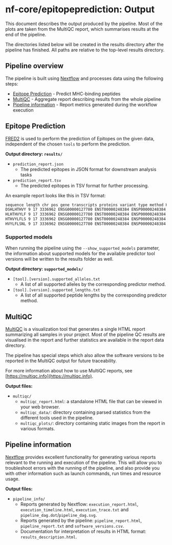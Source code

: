 # nf-core/epitopeprediction: Output

This document describes the output produced by the pipeline. Most of the plots are taken from the MultiQC report, which summarises results at the end of the pipeline.

The directories listed below will be created in the results directory after the pipeline has finished. All paths are relative to the top-level results directory.

## Pipeline overview

The pipeline is built using [Nextflow](https://www.nextflow.io/) and processes data using the following steps:

* [Epitope Prediction](#epitope-prediction) - Predict MHC-binding peptides
* [MultiQC](#multiqc) - Aggregate report describing results from the whole pipeline
* [Pipeline information](#pipeline-information) - Report metrics generated during the workflow execution

## Epitope Prediction

[FRED2](https://github.com/FRED-2) is used to perform the prediction of Epitopes on the given data, independent of the chosen `tools` to perform the prediction.

**Output directory: `results/`**

* `prediction_report.json`
  * The predicted epitopes in JSON format for downstream analysis tasks
* `prediction_report.tsv`
  * The predicted epitopes in TSV format for further processing.

An example report looks like this in TSV format:

```bash
sequence length chr pos gene transcripts proteins variant type method HLA-A*01:01 score HLA-A*01:01 affinity HLA-A*01:01 binder synonymous homozygous variant details (genomic) variant details (protein)
DSHLHTHVY 9 17 3336962 ENSG00000127780 ENST00000248384 ENSP00000248384 SNP syfpeithi-1.0 20.0 50.0 False False False c.173C>A p.Pro58His
HLHTHVYLF 9 17 3336962 ENSG00000127780 ENST00000248384 ENSP00000248384 SNP syfpeithi-1.0 3.0 7.5 False False False c.173C>A p.Pro58His
HTHVYLFLS 9 17 3336962 ENSG00000127780 ENST00000248384 ENSP00000248384 SNP syfpeithi-1.0 7.0 17.5 False False False c.173C>A p.Pro58His
HVYLFLSNL 9 17 3336962 ENSG00000127780 ENST00000248384 ENSP00000248384 SNP syfpeithi-1.0 0.0 0.0 False False False c.173C>A p.Pro58His
```

### Supported models

When running the pipeline using the `--show_supported_models` parameter, the information about supported models for the available predictor tool versions will be written to the results folder as well.

**Output directory: `supported_models/`**

* `[tool].[version].supported_alleles.txt`
  * A list of all supported alleles by the corresponding predictor method.
* `[tool].[version].supported_lengths.txt`
  * A list of all supported peptide lengths by the corresponding predictor method.

## MultiQC

[MultiQC](http://multiqc.info) is a visualization tool that generates a single HTML report summarizing all samples in your project. Most of the pipeline QC results are visualised in the report and further statistics are available in the report data directory.

The pipeline has special steps which also allow the software versions to be reported in the MultiQC output for future traceability.

For more information about how to use MultiQC reports, see [https://multiqc.info](https://multiqc.info).

**Output files:**

* `multiqc/`  
  * `multiqc_report.html`: a standalone HTML file that can be viewed in your web browser.
  * `multiqc_data/`: directory containing parsed statistics from the different tools used in the pipeline.
  * `multiqc_plots/`: directory containing static images from the report in various formats.

## Pipeline information

[Nextflow](https://www.nextflow.io/docs/latest/tracing.html) provides excellent functionality for generating various reports relevant to the running and execution of the pipeline. This will allow you to troubleshoot errors with the running of the pipeline, and also provide you with other information such as launch commands, run times and resource usage.

**Output files:**

* `pipeline_info/`
  * Reports generated by Nextflow: `execution_report.html`, `execution_timeline.html`, `execution_trace.txt` and `pipeline_dag.dot`/`pipeline_dag.svg`.
  * Reports generated by the pipeline: `pipeline_report.html`, `pipeline_report.txt` and `software_versions.csv`.
  * Documentation for interpretation of results in HTML format: `results_description.html`.
